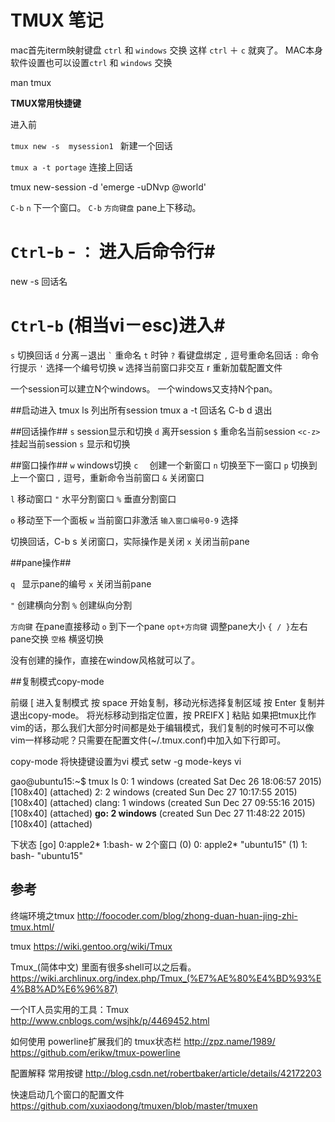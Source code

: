 # TMUX 笔记

mac首先iterm映射键盘 
`ctrl` 和   `windows` 交换
这样 `ctrl` ＋ `c` 就爽了。
MAC本身软件设置也可以设置`ctrl` 和 `windows` 交换

man tmux


**TMUX常用快捷键**

进入前

`tmux new -s  mysession1 `    新建一个回话 

`tmux a -t portage`  连接上回话

tmux new-session -d 'emerge -uDNvp @world'  

`C-b` `n`        下一个窗口。
`C-b` `方向键盘`   pane上下移动。


# `Ctrl`-`b` - `：` 进入后命令行#

new -s 回话名 

# `Ctrl`-`b`  (相当vi－esc)进入#

`s`       切换回话
`d`       分离－退出
`` ` ``   重命名
`t`       时钟 
` ? `     看键盘绑定
` , `     逗号重命名回话
` : `     命令行提示
` ' `     选择一个编号切换
` w `     选择当前窗口非交互
r  重新加载配置文件

一个session可以建立N个windows。
一个windows又支持N个pan。


##启动进入
tmux ls    列出所有session 
tmux a  -t 回话名
C-b  d     退出 
    

##回话操作##
`s`       session显示和切换
`d`       离开session
`$`       重命名当前session
`<c-z>`   挂起当前session
`s`       显示和切换


##窗口操作##
`w`   windows切换
`c	`   创建一个新窗口
`n`	 切换至下一窗口
`p`	 切换到上一个窗口
`,`	 逗号，重新命令当前窗口
`&`    关闭窗口

`l`   移动窗口
`"`	 水平分割窗口
`%`	 垂直分割窗口
 
`o`	 移动至下一个面板
`w`   当前窗口非激活
`输入窗口编号0-9`   选择
 

切换回话，C-b s
关闭窗口，实际操作是关闭
`x`   关闭当前pane


##pane操作##

`q `  显示pane的编号
`x`   关闭当前pane

`"` 创建横向分割
`%` 创建纵向分割

`方向键` 在pane直接移动
`o` 到下一个pane
`opt+方向键` 调整pane大小
`{ / }`左右pane交换
`空格` 横竖切换

 没有创建的操作，直接在window风格就可以了。
 
##复制模式copy-mode

前缀 [ 进入复制模式
按 space 开始复制，移动光标选择复制区域
按 Enter 复制并退出copy-mode。
将光标移动到指定位置，按 PREIFX ] 粘贴
如果把tmux比作vim的话，那么我们大部分时间都是处于编辑模式，我们复制的时候可不可以像vim一样移动呢？只需要在配置文件(~/.tmux.conf)中加入如下行即可。

copy-mode 将快捷键设置为vi 模式
setw -g mode-keys vi

 
gao@ubuntu15:~$ tmux ls
0: 1 windows (created Sat Dec 26 18:06:57 2015) [108x40] (attached)
2: 2 windows (created Sun Dec 27 10:17:55 2015) [108x40] (attached)
clang: 1 windows (created Sun Dec 27 09:55:16 2015) [108x40] (attached)
**go: 2 windows** (created Sun Dec 27 11:48:22 2015) [108x40] (attached)

下状态
[go] 0:apple2* 1:bash-
w 2个窗口
(0)  0: apple2* "ubuntu15"
(1)  1: bash- "ubuntu15"


   
  
## 参考 ##

终端环境之tmux
<http://foocoder.com/blog/zhong-duan-huan-jing-zhi-tmux.html/>

tmux
<https://wiki.gentoo.org/wiki/Tmux>

Tmux_(简体中文) 里面有很多shell可以之后看。
<https://wiki.archlinux.org/index.php/Tmux_(%E7%AE%80%E4%BD%93%E4%B8%AD%E6%96%87)>


一个IT人员实用的工具：Tmux 
<http://www.cnblogs.com/wsjhk/p/4469452.html>


如何使用 powerline扩展我们的 tmux状态栏
<http://zpz.name/1989/>
<https://github.com/erikw/tmux-powerline>

配置解释  常用按键
<http://blog.csdn.net/robertbaker/article/details/42172203>

快速启动几个窗口的配置文件
<https://github.com/xuxiaodong/tmuxen/blob/master/tmuxen>


